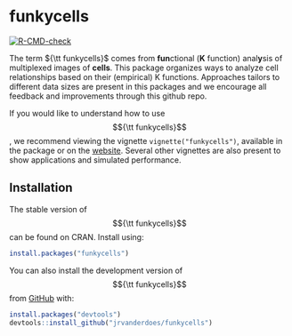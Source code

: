
<!-- README.md is generated from README.Rmd. Please edit that file -->

# funkycells

<!-- badges: start -->

[![R-CMD-check](https://github.com/jrvanderdoes/funkycells/actions/workflows/R-CMD-check.yaml/badge.svg)](https://github.com/jrvanderdoes/funkycells/actions/workflows/R-CMD-check.yaml)
<!-- badges: end -->

The term ${\tt funkycells}$ comes from **fun**ctional (**K** function)
anal**y**sis of multiplexed images of **cells**. This package organizes
ways to analyze cell relationships based on their (empirical) K
functions. Approaches tailors to different data sizes are present in
this packages and we encourage all feedback and improvements through
this github repo.

If you would like to understand how to use $${\tt funkycells}$$, we
recommend viewing the vignette `vignette("funkycells")`, available in
the package or on the
[website](https://jrvanderdoes.github.io/funkycells/). Several other
vignettes are also present to show applications and simulated
performance.

## Installation

The stable version of $${\tt funkycells}$$ can be found on CRAN. Install
using:

``` r
install.packages("funkycells")
```

You can also install the development version of $${\tt funkycells}$$
from [GitHub](https://github.com/) with:

``` r
install.packages("devtools")
devtools::install_github("jrvanderdoes/funkycells")
```

<!-- 
Don't forget to build this! devtools::build_readme() , also check out https://github.com/r-lib/actions/tree/v1/examples to setup github actions for it 
-->
